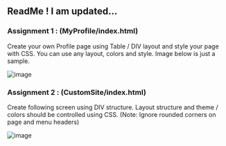 ## ReadMe ! I am updated...

### Assignment 1 : (MyProfile/index.html)

Create your own Profile page using Table / DIV layout and style your page with CSS. 
You can use any layout, colors and style. 
Image below is just a sample.

![image](https://cloud.githubusercontent.com/assets/20415358/18049403/ac15cdce-6e05-11e6-96b6-66caf47af458.png)

### Assignment 2 : (CustomSite/index.html)

Create following screen using DIV structure.
Layout structure and theme / colors should be controlled using CSS.
(Note: Ignore rounded corners on page and menu headers)

![image](https://cloud.githubusercontent.com/assets/20415358/18049426/d64837bc-6e05-11e6-94de-49356b09e3b9.png)

